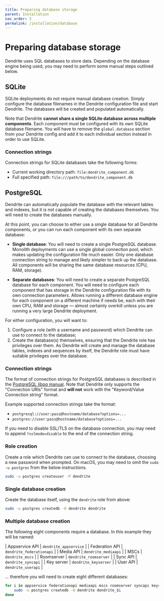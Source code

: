 ```yaml
---
title: Preparing database storage
parent: Installation
nav_order: 3
permalink: /installation/database
---
```


# Preparing database storage

Dendrite uses SQL databases to store data. Depending on the database engine being used, you
may need to perform some manual steps outlined below.

## SQLite

SQLite deployments do not require manual database creation. Simply configure the database
filenames in the Dendrite configuration file and start Dendrite. The databases will be created
and populated automatically.

Note that Dendrite **cannot share a single SQLite database across multiple components**. Each
component must be configured with its own SQLite database filename. You will have to remove
the `global.database` section from your Dendrite config and add it to each individual section
instead in order to use SQLite.

### Connection strings

Connection strings for SQLite databases take the following forms:

* Current working directory path: `file:dendrite_component.db`
* Full specified path: `file:///path/to/dendrite_component.db`

## PostgreSQL

Dendrite can automatically populate the database with the relevant tables and indexes, but
it is not capable of creating the databases themselves. You will need to create the databases
manually.

At this point, you can choose to either use a single database for all Dendrite components,
or you can run each component with its own separate database:

* **Single database**: You will need to create a single PostgreSQL database. Monolith deployments
  can use a single global connection pool, which makes updating the configuration file much easier.
  Only one database connection string to manage and likely simpler to back up the database. All
  components will be sharing the same database resources (CPU, RAM, storage).

* **Separate databases**: You will need to create a separate PostgreSQL database for each
  component. You will need to configure each component that has storage in the Dendrite
  configuration file with its own connection parameters. Allows running a different database engine
  for each component on a different machine if needs be, each with their own CPU, RAM and storage —
  almost certainly overkill unless you are running a very large Dendrite deployment.

For either configuration, you will want to:

1. Configure a role (with a username and password) which Dendrite can use to connect to the
   database;
2. Create the database(s) themselves, ensuring that the Dendrite role has privileges over them.
   As Dendrite will create and manage the database tables, indexes and sequences by itself, the
   Dendrite role must have suitable privileges over the database.

### Connection strings

The format of connection strings for PostgreSQL databases is described in the [PostgreSQL libpq manual](https://www.postgresql.org/docs/current/libpq-connect.html#LIBPQ-CONNSTRING). Note that Dendrite only
supports the "Connection URIs" format and **will not** work with the "Keyword/Value Connection
string" format.

Example supported connection strings take the format:

* `postgresql://user:pass@hostname/database?options=...`
* `postgres://user:pass@hostname/database?options=...`

If you need to disable SSL/TLS on the database connection, you may need to append `?sslmode=disable` to the end of the connection string.

### Role creation

Create a role which Dendrite can use to connect to the database, choosing a new password when
prompted. On macOS, you may need to omit the `sudo -u postgres` from the below instructions.

```bash
sudo -u postgres createuser -P dendrite
```

### Single database creation

Create the database itself, using the `dendrite` role from above:

```bash
sudo -u postgres createdb -O dendrite dendrite
```

### Multiple database creation

The following eight components require a database. In this example they will be named:

| Appservice API | `dendrite_appservice`    |
| Federation API | `dendrite_federationapi` |
| Media API      | `dendrite_mediaapi`      |
| MSCs           | `dendrite_mscs`          |
| Roomserver     | `dendrite_roomserver`    |
| Sync API       | `dendrite_syncapi`       |
| Key server     | `dendrite_keyserver`     |
| User API       | `dendrite_userapi`       |

... therefore you will need to create eight different databases:

```bash
for i in appservice federationapi mediaapi mscs roomserver syncapi keyserver userapi; do
    sudo -u postgres createdb -O dendrite dendrite_$i
done
```
